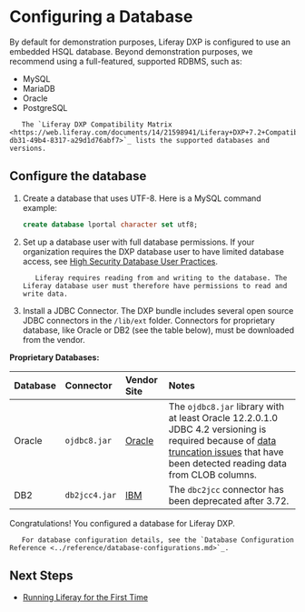 # Configuring a Database

By default for demonstration purposes, Liferay DXP is configured to use an embedded HSQL database. Beyond demonstration purposes, we recommend using a full-featured, supported RDBMS, such as:

-   MySQL
-   MariaDB
-   Oracle
-   PostgreSQL

```important::
   The `Liferay DXP Compatibility Matrix <https://web.liferay.com/documents/14/21598941/Liferay+DXP+7.2+Compatibility+Matrix/b6e0f064-db31-49b4-8317-a29d1d76abf7>`_ lists the supported databases and versions.
```

<!-- TODO Update the matrix link to the 7.3 matrix, when it's published - jhinkey -->

## Configure the database

1. Create a database that uses UTF-8. Here is a MySQL command example:

    ```sql
    create database lportal character set utf8;
    ```

1. Set up a database user with full database permissions. If your organization requires the DXP database user to have limited database access, see [High Security Database User Practices](../reference/database-configurations.md#high-security-database-user-practices).

    ```important::
       Liferay requires reading from and writing to the database. The Liferay database user must therefore have permissions to read and write data.
    ```

1. Install a JDBC Connector. The DXP bundle includes several open source JDBC connectors in the `/lib/ext` folder. Connectors for proprietary database, like Oracle or DB2 (see the table below), must be downloaded from the vendor.

**Proprietary Databases:**

| Database | Connector     | Vendor Site                                 | Notes                                                                                                                                                                                                                             |
| :------- | :------------ | :------------------------------------------ | :-------------------------------------------------------------------------------------------------------------------------------------------------------------------------------------------------------------------------------- |
| Oracle   | `ojdbc8.jar`  | [Oracle](https://www.oracle.com/index.html) | The `ojdbc8.jar` library with at least Oracle 12.2.0.1.0 JDBC 4.2 versioning is required because of [data truncation issues](https://issues.liferay.com/browse/LPS-79229) that have been detected reading data from CLOB columns. |
| DB2      | `db2jcc4.jar` | [IBM](https://www.ibm.com/)                 | The `dbc2jcc` connector has been deprecated after 3.72.                                                                                                                                                                           |

Congratulations! You configured a database for Liferay DXP.

```note::
   For database configuration details, see the `Database Configuration Reference <../reference/database-configurations.md>`_.
```

## Next Steps

-   [Running Liferay for the First Time](./running-liferay-for-the-first-time.md)

